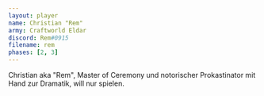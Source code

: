 ```yaml
---
layout: player
name: Christian "Rem"
army: Craftworld Eldar
discord: Rem#0915
filename: rem
phases: [2, 3]
---
```

Christian aka "Rem", Master of Ceremony und notorischer Prokastinator mit Hand zur Dramatik, will nur spielen.